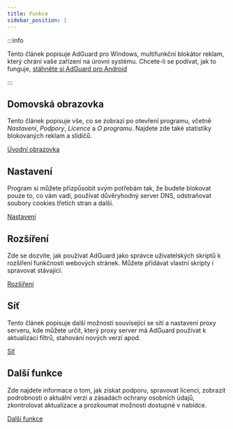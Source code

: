 ```yaml
---
title: Funkce
sidebar_position: 1
---
```


:::info

Tento článek popisuje AdGuard pro Windows, multifunkční blokátor reklam, který chrání vaše zařízení na úrovni systému. Chcete-li se podívat, jak to funguje, [stáhněte si AdGuard pro Android](https://agrd.io/download-kb-adblock)

:::

## Domovská obrazovka

Tento článek popisuje vše, co se zobrazí po otevření programu, včetně _Nastavení_, _Podpory_, _Licence_ a _O programu_. Najdete zde také statistiky blokovaných reklam a slídičů.

[Úvodní obrazovka](/adguard-for-windows/features/home-screen/)

## Nastavení

Program si můžete přizpůsobit svým potřebám tak, že budete blokovat pouze to, co vám vadí, používat důvěryhodný server DNS, odstraňovat soubory cookies třetích stran a další.

[Nastavení](/adguard-for-windows/features/settings/)

## Rozšíření

Zde se dozvíte, jak používat AdGuard jako správce uživatelských skriptů k rozšíření funkčnosti webových stránek. Můžete přidávat vlastní skripty i spravovat stávající.

[Rozšíření](/adguard-for-windows/features/extensions/)

## Síť

Tento článek popisuje další možnosti související se sítí a nastavení proxy serveru, kde můžete určit, který proxy server má AdGuard používat k aktualizaci filtrů, stahování nových verzí apod.

[Síť](/adguard-for-windows/features/network/)

## Další funkce

Zde najdete informace o tom, jak získat podporu, spravovat licenci, zobrazit podrobnosti o aktuální verzi a zásadách ochrany osobních údajů, zkontrolovat aktualizace a prozkoumat možnosti dostupné v nabídce.

[Další funkce](/adguard-for-windows/features/others/)
